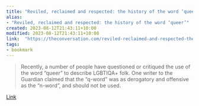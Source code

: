 ```yaml
---
title: "Reviled, reclaimed and respected: the history of the word ‘queer’"
alias:
- "Reviled, reclaimed and respected: the history of the word ‘queer’"
created: 2023-08-12T21:43:11+10:00
modified: 2023-08-12T21:43:11+10:00
link:  "https://theconversation.com/reviled-reclaimed-and-respected-the-history-of-the-word-queer-197533"
tags:
- bookmark
---
```


> Recently, a number of people have questioned or critiqued the use of the word “queer” to describe LGBTIQA+ folk. One writer to the Guardian claimed that the “q-word” was as derogatory and offensive as the “n-word”, and should not be used.

[Link](https://theconversation.com/reviled-reclaimed-and-respected-the-history-of-the-word-queer-197533)